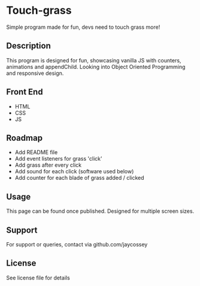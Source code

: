 # Touch-grass

Simple program made for fun, devs need to touch grass more!

## Description

This program is designed for fun, showcasing vanilla JS with counters, animations and appendChild. Looking into Object Oriented Programming and responsive design.

## Front End

- HTML
- CSS
- JS

## Roadmap

- Add README file
- Add event listeners for grass 'click'
- Add grass after every click
- Add sound for each click (software used below)
- Add counter for each blade of grass added / clicked

## Usage

This page can be found once published. Designed for multiple screen sizes.

## Support 

For support or queries, contact via github.com/jaycossey

## License

See license file for details

